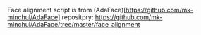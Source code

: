 Face alignment script is from (AdaFace)[https://github.com/mk-minchul/AdaFace] repositpry: https://github.com/mk-minchul/AdaFace/tree/master/face_alignment